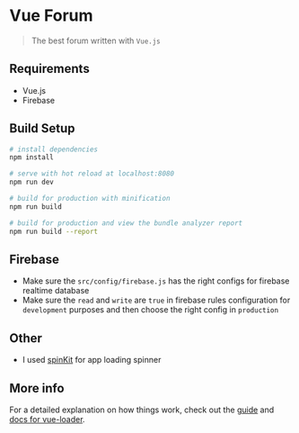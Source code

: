 # Vue Forum

> The best forum written with `Vue.js`

## Requirements

* Vue.js
* Firebase

## Build Setup

``` bash
# install dependencies
npm install

# serve with hot reload at localhost:8080
npm run dev

# build for production with minification
npm run build

# build for production and view the bundle analyzer report
npm run build --report
```

## Firebase

* Make sure the `src/config/firebase.js` has the right configs for firebase realtime database
* Make sure the `read` and `write` are `true` in firebase rules configuration for `development` purposes and then choose the right config in `production`

## Other

* I used [spinKit](http://tobiasahlin.com/spinkit/) for app loading spinner


## More info

For a detailed explanation on how things work, check out the [guide](http://vuejs-templates.github.io/webpack/) and [docs for vue-loader](http://vuejs.github.io/vue-loader).

